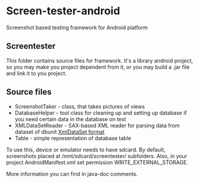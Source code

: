 Screen-tester-android
=====================

Screenshot based testing framework for Android platform

Screentester
------------

This folder contains source files for framework. It's a library android project, so you may make you project dependent from it, or you may build a .jar file and link it to you project.

Source files
------------

* ScreenshotTaker - class, that takes pictures of views
* DatabaseHelper - tool class for cleaning up and setting up database if you need certain data in the database on test
* XMLDataSetReader - SAX-based XML reader for parsing data from dataset of dbunit [XmlDataSet format](http://www.dbunit.org/components.html) 
* Table - simple representation of database table

To use this, device or emulator needs to have sdcard. By default, screenshots placed at /mnt/sdcard/screentester/ subfolders. Also, in your project AndroidManifest.xml set permission WRITE_EXTERNAL_STORAGE.

More information you can find in java-doc comments.

